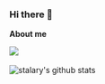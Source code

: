 ### Hi there 👋

**About me**
<p>
  <img src="https://github-profile-summary-cards.vercel.app/api/cards/profile-details?username=stalary" />
  <br/>
  <br/>
  <img align="center" src="https://github-readme-stats.vercel.app/api?username=stalary&show_icons=true&include_all_commits=true&theme=buefy&hide_border=true" alt="stalary's github stats" />
</p>

  
